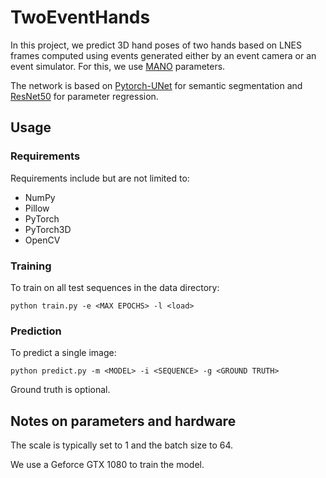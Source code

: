 # TwoEventHands

In this project, we predict 3D hand poses of two hands based on LNES frames computed using events generated either by an event camera or an event simulator.
For this, we use [MANO](https://mano.is.tue.mpg.de/) parameters.

The network is based on [Pytorch-UNet](https://github.com/milesial/Pytorch-UNet) for semantic segmentation and [ResNet50](https://github.com/pytorch/vision/blob/master/torchvision/models/resnet.py) for parameter regression.

## Usage

### Requirements
Requirements include but are not limited to:
* NumPy
* Pillow
* PyTorch
* PyTorch3D
* OpenCV

### Training
To train on all test sequences in the data directory:

`python train.py -e <MAX EPOCHS> -l <load>`

### Prediction
To predict a single image:

`python predict.py -m <MODEL> -i <SEQUENCE> -g <GROUND TRUTH>`

Ground truth is optional.

## Notes on parameters and hardware

The scale is typically set to 1 and the batch size to 64.

We use a Geforce GTX 1080 to train the model.
